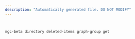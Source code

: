 ```yaml
---
description: "Automatically generated file. DO NOT MODIFY"
---
```


```bash


mgc-beta directory deleted-items graph-group get

```
